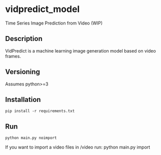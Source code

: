 # vidpredict_model
Time Series Image Prediction from Video (WIP)

## Description
VidPredict is a machine learning image generation model based on video frames. 

## Versioning
Assumes python>=3

## Installation
    pip install -r requirements.txt

## Run
    python main.py noimport

If you want to import a video files in /video run:
    python main.py import

